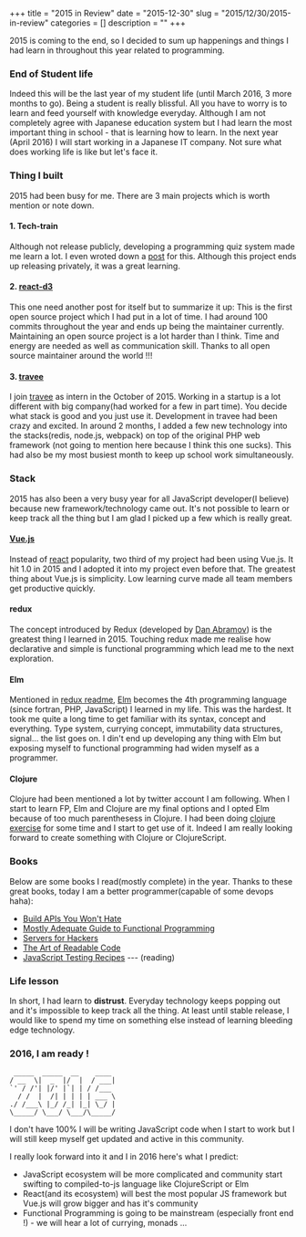 +++
title = "2015 in Review"
date = "2015-12-30"
slug = "2015/12/30/2015-in-review"
categories = []
description = ""
+++

2015 is coming to the end, so I decided to sum up happenings and things I had learn in throughout this year related to programming.


### End of Student life

Indeed this will be the last year of my student life (until March 2016, 3 more months to go). Being a student is really blissful. All you have to worry is to learn and feed yourself with knowledge everyday. Although I am not completely agree with Japanese education system but I had learn the most important thing in school - that is learning how to learn. In the next year (April 2016) I will start working in a Japanese IT company. Not sure what does working life is like but let's face it.

<!-- more -->

### Thing I built

2015 had been busy for me. There are 3 main projects which is worth mention or note down.

#### 1. Tech-train

Although not release publicly, developing a programming quiz system made me learn a lot. I even wroted down a [post](http://yangweilim.com/blog/2015/07/24/lesson-learned-from-developing-large-web-application/) for this. Although this project ends up releasing privately, it was a great learning.

#### 2. [react-d3](https://github.com/esbullington/react-d3)

This one need another post for itself but to summarize it up:
This is the first open source project which I had put in a lot of time. I had around 100 commits throughout the year and ends up being the maintainer currently. Maintaining an open source project is a lot harder than I think. Time and energy are needed as well as communication skill. Thanks to all open source maintainer around the world !!!

#### 3. [travee](http://travee.co)

I join [travee](http://travee.co) as intern in the October of 2015. Working in a startup is a lot different with big company(had worked for a few in part time). You decide what stack is good and you just use it. Development in travee had been crazy and excited. In around 2 months, I added a few new technology into the stacks(redis, node.js, webpack) on top of the original PHP web framework (not going to mention here because I think this one sucks). This had also be my most busiest month to keep up school work simultaneously.

### Stack

2015 has also been a very busy year for all JavaScript developer(I believe) because new framework/technology came out. It's not possible to learn or keep track all the thing but I am glad I picked up a few which is really great.

#### [Vue.js](http://vuejs.org)
Instead of [react](https://facebook.github.io/react/) popularity, two third of my project had been using Vue.js. It hit 1.0 in 2015 and I adopted it into my project even before that. The greatest thing about Vue.js is simplicity. Low learning curve made all team members get productive quickly.

#### redux
The concept introduced by Redux (developed by [Dan Abramov](https://github.com/gaearon)) is the greatest thing I learned in 2015. Touching redux made me realise how declarative and simple is functional programming which lead me to the next exploration.

#### Elm
Mentioned in [redux readme](https://github.com/rackt/redux#thanks), [Elm](http://elm-lang.org/) becomes the 4th programming language (since fortran, PHP, JavaScript) I learned in my life. This was the hardest. It took me quite a long time to get familiar with its syntax, concept and everything. Type system, currying concept, immutability data structures, signal... the list goes on. I din't end up developing any thing with Elm but exposing myself to functional programming had widen myself as a programmer.

#### Clojure
Clojure had been mentioned a lot by twitter account I am following. When I start to learn FP, Elm and Clojure are my final options and I opted Elm because of too much parenthesess in Clojure. I had been doing [clojure exercise](http://4clojure.com) for some time and I start to get use of it. Indeed I am really looking forward to create something with Clojure or ClojureScript.


### Books

Below are some books I read(mostly complete) in the year.
Thanks to these great books, today I am a better programmer(capable of some devops haha):
 
 * [Build APIs You Won't Hate](https://leanpub.com/build-apis-you-wont-hate)
 * [Mostly Adequate Guide to Functional Programming](https://github.com/MostlyAdequate/mostly-adequate-guide)
 * [Servers for Hackers](https://book.serversforhackers.com/)
 * [The Art of Readable Code](https://www.goodreads.com/book/show/8677004-the-art-of-readable-code)
 * [JavaScript Testing Recipes](http://jstesting.jcoglan.com/) --- (reading)


### Life lesson

In short, I had learn to **distrust**. Everyday technology keeps popping out and it's impossible to keep track all the thing. At least until stable release, I would like to spend my time on something else instead of learning bleeding edge technology.

### 2016, I am ready !

```
 _____  _____  __    ____ 
/ __  \|  _  |/  |  / ___|
`' / /'| |/' |`| | / /___ 
  / /  |  /| | | | | ___ \
./ /___\ |_/ /_| |_| \_/ |
\_____/ \___/ \___/\_____/

```

I don't have 100% I will be writing JavaScript code when I start to work but I will still keep myself get updated and active in this community.

I really look forward into it and I in 2016 here's what I predict:

 * JavaScript ecosystem will be more complicated and community start swifting to compiled-to-js language like ClojureScript or Elm
 * React(and its ecosystem) will best the most popular JS framework but Vue.js will grow bigger and has it's community
 * Functional Programming is going to be mainstream (especially front end !) - we will hear a lot of currying, monads ...
